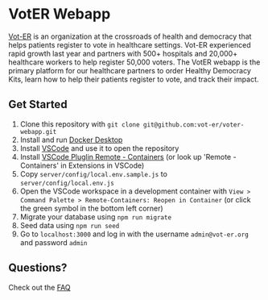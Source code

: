 # VotER Webapp

[Vot-ER](https://vot-er.org) is an organization at the crossroads of health and democracy that helps patients register to vote in healthcare settings. Vot-ER experienced rapid growth last year and partners with 500+ hospitals and 20,000+ healthcare workers to help register 50,000 voters. The VotER webapp is the primary platform for our healthcare partners to order Healthy Democracy Kits, learn how to help their patients register to vote, and track their impact.

## Get Started

1. Clone this repository with `git clone git@github.com:vot-er/voter-webapp.git`
2. Install and run [Docker Desktop](https://www.docker.com/products/docker-desktop)
3. Install [VSCode](https://code.visualstudio.com/) and use it to open the repository
4. Install [VSCode Pluglin Remote - Containers](https://marketplace.visualstudio.com/items?itemName=ms-vscode-remote.remote-containers) (or look up 'Remote - Containers' in Extensions in VSCode)
5. Copy `server/config/local.env.sample.js` to `server/config/local.env.js`
6. Open the VSCode workspace in a development container with `View > Command Palette > Remote-Containers: Reopen in Container` (or click the green symbol in the bottom left corner)
7. Migrate your database using `npm run migrate`
7. Seed data using `npm run seed`
8. Go to `localhost:3000` and log in with the username `admin@vot-er.org` and password `admin`


## Questions?
Check out the [FAQ](/docs/FAQ.md)
